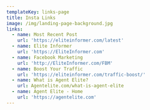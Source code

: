 ```yaml
---
templateKey: links-page
title: Insta Links
image: /img/landing-page-background.jpg
links:
  - name: Most Recent Post
    url: 'https://eliteinformer.com/latest'
  - name: Elite Informer
    url: 'https://EliteInformer.com'
  - name: Facebook Marketing
    url: 'http://EliteInformer.com/FBM'
  - name: Boost Your Traffic
    url: 'https://eliteinformer.com/traffic-boost/'
  - name: What is Agent Elite?
    url: Agentelite.com/what-is-agent-elite
  - name: Agent Elite - Home
    url: 'https://agentelite.com'
---
```


